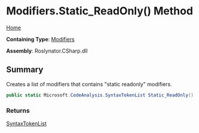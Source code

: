 # Modifiers\.Static\_ReadOnly\(\) Method

[Home](../../../../README.md)

**Containing Type**: [Modifiers](../README.md)

**Assembly**: Roslynator\.CSharp\.dll

## Summary

Creates a list of modifiers that contains "static readonly" modifiers\.

```csharp
public static Microsoft.CodeAnalysis.SyntaxTokenList Static_ReadOnly()
```

### Returns

[SyntaxTokenList](https://docs.microsoft.com/en-us/dotnet/api/microsoft.codeanalysis.syntaxtokenlist)

